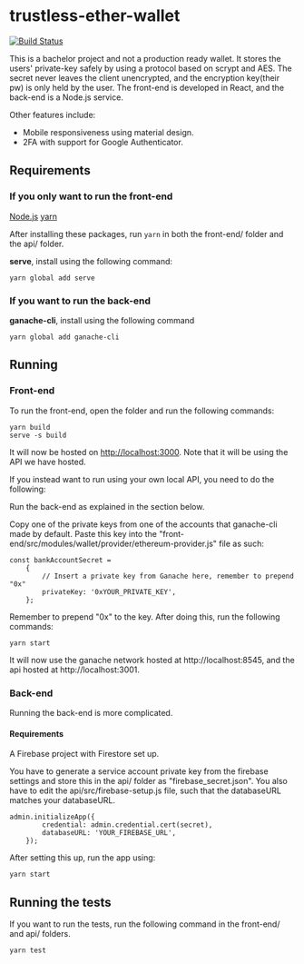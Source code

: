 # trustless-ether-wallet

[![Build Status](https://travis-ci.org/mathiassoeholm//trustless-ether-wallet.svg?branch=master)](https://travis-ci.org/mathiassoeholm/trustless-ether-wallet)

This is a bachelor project and not a production ready wallet. It stores the users' private-key safely by using a protocol based on scrypt and AES. The secret never leaves the client unencrypted, and the encryption key(their pw) is only held by the user. The front-end is developed in React, and the back-end is a Node.js service.

Other features include:
- Mobile responsiveness using material design.
- 2FA with support for Google Authenticator.

## Requirements
### If you only want to run the front-end
[Node.js](https://nodejs.org/en/)
[yarn](https://yarnpkg.com/lang/en/docs/install/#windows-stable)

After installing these packages, run ```yarn``` in both the front-end/ folder and the api/ folder.

**serve**, install using the following command:
```
yarn global add serve
```

### If you want to run the back-end
**ganache-cli**, install using the following command
```
yarn global add ganache-cli
```

## Running

### Front-end
To run the front-end, open the folder and run the following commands:

```
yarn build
serve -s build
```

It will now be hosted on [http://localhost:3000](http://localhost:3000). Note that it will be using the API we have hosted.

If you instead want to run using your own local API, you need to do the following:

Run the back-end as explained in the section below.

Copy one of the private keys from one of the accounts that ganache-cli made by default. Paste this key into the "front-end/src/modules/wallet/provider/ethereum-provider.js" file as such:

```
const bankAccountSecret =
	{
		// Insert a private key from Ganache here, remember to prepend "0x"
		privateKey: '0xYOUR_PRIVATE_KEY',
	};
```

Remember to prepend "0x" to the key. After doing this, run the following commands:

```
yarn start
```

It will now use the ganache network hosted at http://localhost:8545, and the api hosted at http://localhost:3001.

### Back-end
Running the back-end is more complicated.

#### Requirements
A Firebase project with Firestore set up.

You have to generate a service account private key from the firebase settings and store this in the api/ folder as "firebase_secret.json". You also have to edit the api/src/firebase-setup.js file, such that the databaseURL matches your databaseURL.

```
admin.initializeApp({
		credential: admin.credential.cert(secret),
		databaseURL: 'YOUR_FIREBASE_URL',
	});
```

After setting this up, run the app using:
```
yarn start
```

## Running the tests
If you want to run the tests, run the following command in the front-end/ and api/ folders.
```
yarn test
```
